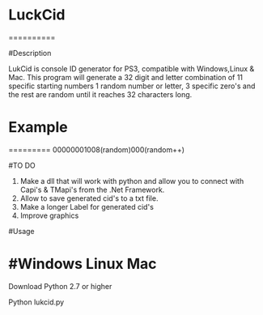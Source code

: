 # LuckCid
==========

#Description

LukCid is console ID generator for PS3, compatible with Windows,Linux & Mac. This program will generate a 32 digit and letter combination of 11 specific starting numbers 1 random number or letter, 3 specific zero's and the rest are random until it reaches 32 characters long. 

# Example
=========
00000001008(random)000(random++) 

#TO DO 

1. Make a dll that will work with python and allow you to connect with Capi's & TMapi's from the .Net Framework.
2. Allow to save generated cid's to a txt file. 
3. Make a longer Label for generated cid's 
4. Improve graphics  


#Usage 

#Windows      Linux       Mac
=============================

 Download Python 2.7 or higher

 Python lukcid.py



